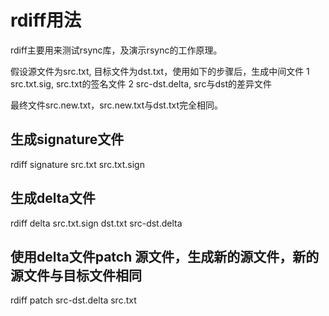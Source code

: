 # rdiff用法

rdiff主要用来测试rsync库，及演示rsync的工作原理。

假设源文件为src.txt, 目标文件为dst.txt，使用如下的步骤后，生成中间文件
1 src.txt.sig, src.txt的签名文件
2 src-dst.delta, src与dst的差异文件

最终文件src.new.txt，src.new.txt与dst.txt完全相同。

## 生成signature文件

rdiff signature src.txt src.txt.sign

## 生成delta文件

rdiff delta src.txt.sign dst.txt src-dst.delta

## 使用delta文件patch 源文件，生成新的源文件，新的源文件与目标文件相同

rdiff patch src-dst.delta src.txt

